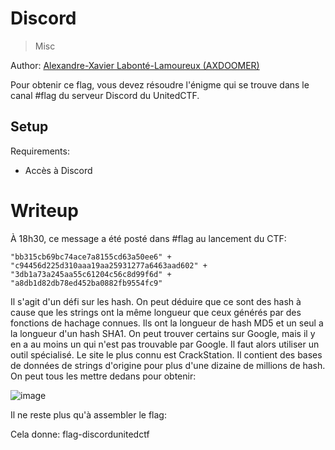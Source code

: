 # Discord

> Misc

Author: [Alexandre-Xavier Labonté-Lamoureux (AXDOOMER)](https://github.com/axdoomer)

Pour obtenir ce flag, vous devez résoudre l'énigme qui se trouve dans le canal #flag du serveur Discord du UnitedCTF.

## Setup

Requirements:
- Accès à Discord

# Writeup

À 18h30, ce message a été posté dans #flag au lancement du CTF:

```
"bb315cb69bc74ace7a8155cd63a50ee6" + "c94456d225d310aaa19aa25931277a6463aad602" + "3db1a73a245aa55c61204c56c8d99f6d" + "a8db1d82db78ed452ba0882fb9554fc9"
```

Il s'agit d'un défi sur les hash. On peut déduire que ce sont des hash à cause que les strings ont la même longueur que ceux générés par des fonctions de hachage connues. Ils ont la longueur de hash MD5 et un seul a la longueur d'un hash SHA1. On peut trouver certains sur Google, mais il y en a au moins un qui n'est pas trouvable par Google. Il faut alors utiliser un outil spécialisé. Le site le plus connu est CrackStation. Il contient des bases de données de strings d'origine pour plus d'une dizaine de millions de hash. On peut tous les mettre dedans pour obtenir: 

![image](https://user-images.githubusercontent.com/6194072/134349659-4b85ccc4-f332-4030-8c0e-b6d3d67cb595.png)

Il ne reste plus qu'à assembler le flag: 

Cela donne: flag-discordunitedctf

